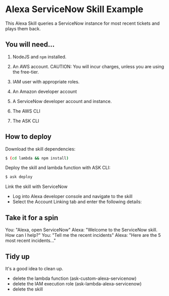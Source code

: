 # Alexa ServiceNow Skill Example

This Alexa Skill queries a ServiceNow instance for most recent tickets and plays them back.

## You will need...

1. NodeJS and ```npm``` installed.  

2. An AWS account. CAUTION: You will incur charges, unless you are using the free-tier.

3. IAM user with appropriate roles.

4. An Amazon developer account

5. A ServiceNow developer account and instance.

6. The AWS CLI

7. The ASK CLI


## How to deploy

Download the skill dependencies:
```bash
$ (cd lambda && npm install)
```

Deploy the skill and lambda function with ASK CLI:
```bash
$ ask deploy
```

Link the skill with ServiceNow

- Log into Alexa developer console and navigate to the skill
- Select the Account Linking tab and enter the following details:

## Take it for a spin

You:  "Alexa, open ServiceNow"
Alexa: "Welcome to the ServiceNow skill. How can I help?"
You: "Tell me the recent incidents"
Alexa: "Here are the 5 most recent incidents..."

## Tidy up

It's a good idea to clean up.

- delete the lambda function (ask-custom-alexa-servicenow)
- delete the IAM execution role (ask-lambda-alexa-servicenow)
- delete the skill 
